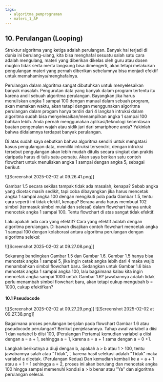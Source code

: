 ```yaml
---
tags:
  - algoritma_pemprograman
  - materi_1_AP
---
```

## 10. Perulangan (Looping)

Struktur algoritma yang ketiga adalah perulangan. Banyak hal terjadi di dunia ini berulang-ulang, kita bisa menghafal sesuatu salah satu cara adalah mengulang, materi yang diberikan dikelas oleh guru atau dosen mugkin tidak serta merta langsung bisa dimengerti, akan tetapi melakukan pengulangan materi yang pernah diberikan sebelumnya bisa menjadi efektif untuk memahaminya/menghafalnya.

Perulangan dalam algoritma sangat dibutuhkan untuk menyelesaikan banyak masalah. Pengurutan data yang banyak dalam program tertentu itu karena andil sebuah algoritma perulangan. Bayangkan jika harus menuliskan angka 1 sampai 100 dengan manual dalam sebuah program, akan memakan waktu, akan tetapi dengan menggunakan algoritma perulangan dalam progam hanya terdiri dari 4 langkah intruksi dalam algoritma sudah bisa menyelesaikan/menampilkan angka 1 sampai 100 bahkan lebih. Anda pernah menggunakan aplikasi/teknologi kecerdasan buatan pengenalan wajah atau sidik jari dari smartphone anda? Yakinlah bahwa didalamnya terdapat banyak perulangan.

Di atas sudah saya sebutkan bahwa algoritma sendiri untuk mengatasi kasus pengulangan data, memiliki intruksi tersendiri, dengan intruksi tersebut pengulangan akan lebih mudah ditulis secara singkat dan praktis daripada harus di tulis satu-persatu. Akan saya berikan satu contoh flowchart untuk menuliskan angka 1 sampai dengan angka 5, sebagai berikut:

![[Screenshot 2025-02-02 at 09.26.41.png]]

Gambar 1.5 secara sekilas tampak tidak ada masalah, kenapa? Sebab angka yang dicetak masih sedikit, tapi coba dibayangkan jika harus mencetak angka 1 sampai angka 100 dengan mengikuti pola pada Gambar 1.5, tentu cara seperti ini tidak efektif, kenapa? Berapa anda harus membuat 102 simbol (termasuk simbol mulai dan selesai) dalam flowchart hanya untuk mencetak angka 1 sampai 100. Tentu flowchart di atas sangat tidak efektif.

Lalu apakah ada cara yang efektif? Cara yang efektif adalah dengan algoritma perulangan. Di bawah disajikan contoh flowchart mencetak angka 1 sampai 100 dengan kolaborasi antara algoritma perulangan dengan algoritma seleksi:

![[Screenshot 2025-02-02 at 09.27.08.png]]

Sekarang bandingkan Gambar 1.5 dan Gambar 1.6. Gambar 1.5 hanya bisa mencetak angka 1 sampai 5, jika ingin cetak angka lebih dari 4 maka wajib menambahkan simbol flowchart baru. Sedangkan untuk Gambar 1.6 bisa mencetak angka 1 sampai angka 100, lalu bagaimana kalau kita ingin mencetak angka sampai 1000 untuk Gambar 1.6? jawabannya adalah tidak perlu menambah simbol flowchart baru, akan tetapi cukup mengubah b = 1000, cukup efektifkan?


#### 10.1 Pseudocode

![[Screenshot 2025-02-02 at 09.27.29.png]]
![[Screenshot 2025-02-02 at 09.27.38.png]]

Bagaimana proses perulangan berjalan pada flowchart Gambar 1.6 atau pseudocode perulangan? Berikut penjelasannya. Tahap awal variabel a diisi 1 dan variabel b diisi 100, (Perulangan Pertama) kemudian variabel a diisi dengan a = a + 1, sehingga a = 1, karena a = a + 1 sama dengan a = 0 +1.

Langkah berikutnya a diuji dengan b, apakah a > b atau 1 > 100, tentu jawabannya salah atau "Tidak", ', karena hasil selekasi adalah "Tidak" maka variabel a dicetak. (Perulangan Kedua) Dan kemudian kembali ke a = a + 1 atau a = 1 + 1 sehingga a = 2, proses ini akan berulang dan mencetak angka 100 hingga sampai memenuhi kondisi a > b benar atau "Ya" dan algoritma perulangan selesai.